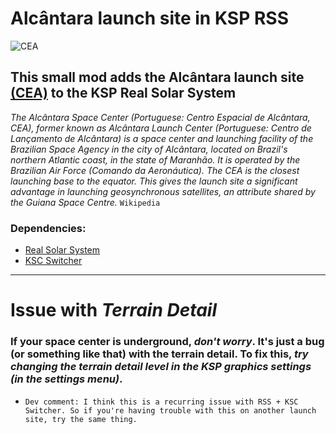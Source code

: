 # Alcântara launch site in KSP RSS

![CEA](https://upload.wikimedia.org/wikipedia/commons/6/68/Centro_Espacial_de_Alcântara_Logo.png)

## This small mod adds the Alcântara launch site [(CEA)](https://en.wikipedia.org/wiki/Alcântara_Space_Center) to the KSP Real Solar System
*The Alcântara Space Center (Portuguese: Centro Espacial de Alcântara, CEA), former known as Alcântara Launch Center (Portuguese: Centro de Lançamento de Alcântara) is a space center and launching facility of the Brazilian Space Agency in the city of Alcântara, located on Brazil's northern Atlantic coast, in the state of Maranhão. It is operated by the Brazilian Air Force (Comando da Aeronáutica). The CEA is the closest launching base to the equator. This gives the launch site a significant advantage in launching geosynchronous satellites, an attribute shared by the Guiana Space Centre.* `Wikipedia`


### Dependencies:
* [Real Solar System](https://github.com/NathanKell/RealSolarSystem)
* [KSC Switcher](https://github.com/KSP-RO/KSCSwitcher)
-------------
# Issue with *Terrain Detail*
### If your space center is underground, *don't worry*. It's just a bug (or something like that) with the terrain detail. To fix this, *try changing the terrain detail level in the KSP graphics settings (in the settings menu)*.
- `Dev comment: I think this is a recurring issue with RSS + KSC Switcher. So if you're having trouble with this on another launch site, try the same thing.`
